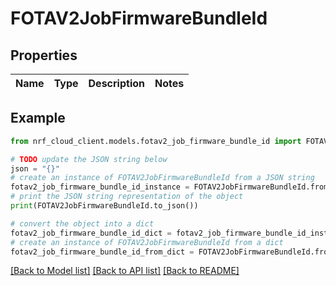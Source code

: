 # FOTAV2JobFirmwareBundleId


## Properties

Name | Type | Description | Notes
------------ | ------------- | ------------- | -------------

## Example

```python
from nrf_cloud_client.models.fotav2_job_firmware_bundle_id import FOTAV2JobFirmwareBundleId

# TODO update the JSON string below
json = "{}"
# create an instance of FOTAV2JobFirmwareBundleId from a JSON string
fotav2_job_firmware_bundle_id_instance = FOTAV2JobFirmwareBundleId.from_json(json)
# print the JSON string representation of the object
print(FOTAV2JobFirmwareBundleId.to_json())

# convert the object into a dict
fotav2_job_firmware_bundle_id_dict = fotav2_job_firmware_bundle_id_instance.to_dict()
# create an instance of FOTAV2JobFirmwareBundleId from a dict
fotav2_job_firmware_bundle_id_from_dict = FOTAV2JobFirmwareBundleId.from_dict(fotav2_job_firmware_bundle_id_dict)
```
[[Back to Model list]](../README.md#documentation-for-models) [[Back to API list]](../README.md#documentation-for-api-endpoints) [[Back to README]](../README.md)


